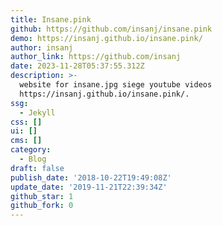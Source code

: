 ```yaml
---
title: Insane.pink
github: https://github.com/insanj/insane.pink
demo: https://insanj.github.io/insane.pink/
author: insanj
author_link: https://github.com/insanj
date: 2023-11-28T05:37:55.312Z
description: >-
  website for insane.jpg siege youtube videos
  https://insanj.github.io/insane.pink/.
ssg:
  - Jekyll
css: []
ui: []
cms: []
category:
  - Blog
draft: false
publish_date: '2018-10-22T19:49:08Z'
update_date: '2019-11-21T22:39:34Z'
github_star: 1
github_fork: 0
---
```

